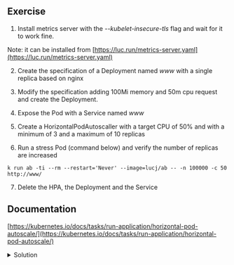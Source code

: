 ## Exercise

1. Install metrics server with the *--kubelet-insecure-tls* flag and wait for it to work fine.

Note: it can be installed from [https://luc.run/metrics-server.yaml](https://luc.run/metrics-server.yaml)

2. Create the specification of a Deployment named *www* with a single replica based on nginx

3. Modify the specification adding 100Mi memory and 50m cpu request and create the Deployment.

4. Expose the Pod with a Service named *www*

5. Create a HorizontalPodAutoscaller with a target CPU of 50% and with a minimum of 3 and a maximum of 10 replicas

6. Run a stress Pod (command below) and verify the number of replicas are increased

```
k run ab -ti --rm --restart='Never' --image=lucj/ab -- -n 100000 -c 50 http://www/
```

7. Delete the HPA, the Deployment and the Service

## Documentation

[https://kubernetes.io/docs/tasks/run-application/horizontal-pod-autoscale/](https://kubernetes.io/docs/tasks/run-application/horizontal-pod-autoscale/)

<details>
  <summary markdown="span">Solution</summary>

1. Install metrics server with the *--kubelet-insecure-tls* flag and wait for it to work fine.

Installation:

```
k apply -f https://luc.run/metrics-server.yaml
```

Metrics is running fine when it returns nodes / pods metrics:

```
k top node
NAME      CPU(cores)   CPU%   MEMORY(bytes)   MEMORY%
master    119m         5%     1242Mi          65%
worker1   33m          1%     962Mi           51%
worker2   48m          2%     987Mi           52%
```

```
k top pod
NAME    CPU(cores)   MEMORY(bytes)
mongo   5m           68Mi
nginx   0m           3Mi
```

2. Create the specification of a Deployment named *www* with a single replica based on nginx

```
k create deploy www --image=nginx:1.20 --dry-run=client -o yaml > deploy.yaml
```

3. Modify the specification adding 100Mi memory and 50m cpu request and create the Deployment.

```
apiVersion: apps/v1
kind: Deployment
metadata:
  labels:
    app: www
  name: www
spec:
  replicas: 1
  selector:
    matchLabels:
      app: www
  template:
    metadata:
      labels:
        app: www
    spec:
      containers:
      - image: nginx:1.20
        name: nginx
        resources:
          requests:
            memory: 100Mi
            cpu: 50m
```

Creation of the Deployment

```
k apply -f deploy.yaml
```

4. Expose the Pod with a Service named *www*

```
k expose deploy/www --name=www --port=80
```

5. Create a HorizontalPodAutoscaller with a target CPU of 50% and with a minimum of 3 and a maximum of 10 replicas

```
k autoscale deploy www --min=3 --max=10 --cpu-percent=50
```

6. Run a stress Pod and verify the number of replicas are increased

```
k run ab -ti --rm --restart='Never' --image=lucj/ab -- -n 100000 -c 50 http://www/
```

See the evolution of the number of replicas:

```
k get hpa -w
```

7. Delete the HPA, the Deployment and the Service

```
k delete deploy/www svc/www hpa/www
```

</details>

